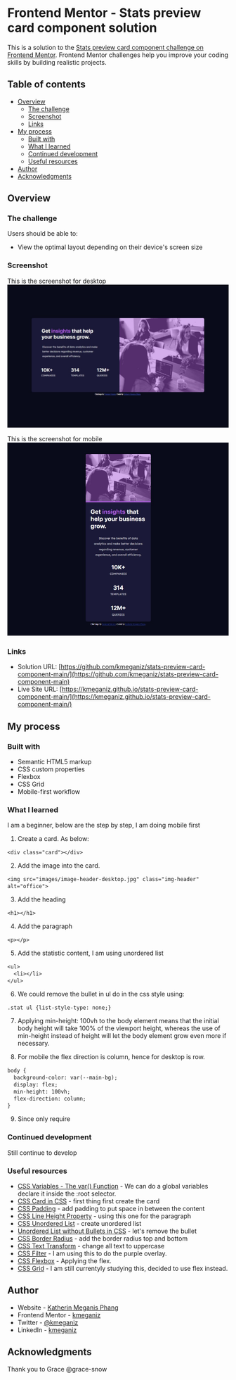 # Frontend Mentor - Stats preview card component solution

This is a solution to the [Stats preview card component challenge on Frontend Mentor](https://www.frontendmentor.io/challenges/stats-preview-card-component-8JqbgoU62). Frontend Mentor challenges help you improve your coding skills by building realistic projects. 

## Table of contents

- [Overview](#overview)
  - [The challenge](#the-challenge)
  - [Screenshot](#screenshot)
  - [Links](#links)
- [My process](#my-process)
  - [Built with](#built-with)
  - [What I learned](#what-i-learned)
  - [Continued development](#continued-development)
  - [Useful resources](#useful-resources)
- [Author](#author)
- [Acknowledgments](#acknowledgments)

## Overview

### The challenge

Users should be able to:

- View the optimal layout depending on their device's screen size

### Screenshot
This is the screenshot for desktop
![This is the screenshot for desktop](https://github.com/kmeganiz/stats-preview-card-component-main/blob/main/stat-preview-card_desktop_screenshot.jpg)

This is the screenshot for mobile
![This is the screenshot for desktop](https://github.com/kmeganiz/stats-preview-card-component-main/blob/main/stat-preview-card_mobile_screenshot.jpg)

### Links

- Solution URL: [https://github.com/kmeganiz/stats-preview-card-component-main/](https://github.com/kmeganiz/stats-preview-card-component-main)
- Live Site URL: [https://kmeganiz.github.io/stats-preview-card-component-main/](https://kmeganiz.github.io/stats-preview-card-component-main/)

## My process

### Built with

- Semantic HTML5 markup
- CSS custom properties
- Flexbox
- CSS Grid
- Mobile-first workflow

### What I learned
I am a beginner, below are the step by step, I am doing mobile first

1. Create a card. As below:
```
<div class="card"></div>
```

2. Add the image into the card.
```
<img src="images/image-header-desktop.jpg" class="img-header"  alt="office">
```

3. Add the heading
```
<h1></h1>
```
4. Add the paragraph
```
<p></p>
```
5. Add the statistic content, I am using unordered list 
```
<ul>
  <li></li>
</ul>
```
6. We could remove the bullet in ul do in the css style using: 
```
.stat ul {list-style-type: none;}
```
7. Applying min-height: 100vh to the body element means that the initial body height will take 100% of the viewport height, whereas the use of min-height instead of height will let the body element grow even more if necessary.

8. For mobile the flex direction is column, hence for desktop is row.
```
body {
  background-color: var(--main-bg);
  display: flex;
  min-height: 100vh;
  flex-direction: column;
}
```
9. Since only require


### Continued development
Still continue to develop


### Useful resources
- [CSS Variables - The var() Function](https://www.w3schools.com/css/css3_variables.asp) - We can do a global variables declare it inside the :root selector. 
- [CSS Card in CSS](https://www.w3schools.com/howto/howto_css_cards.asp) - first thing first create the card
- [CSS Padding](https://www.w3schools.com/css/css_padding.asp) - add padding to put space in between the content
- [CSS Line Height Property](https://www.w3schools.com/cssref/pr_dim_line-height.asp) - using this one for the paragraph
- [CSS Unordered List](https://www.w3schools.com/html/html_lists_unordered.asp) - create unordered list
- [Unordered List without Bullets in CSS](https://www.w3schools.com/html/tryit.asp?filename=tryhtml_lists_unordered_none) - let's remove the bullet
- [CSS Border Radius](https://www.w3schools.com/cssref/css3_pr_border-radius.asp) - add the border radius top and bottom
- [CSS Text Transform](https://www.w3schools.com/cssref/pr_text_text-transform.asp) - change all text to uppercase
- [CSS Filter](https://www.w3schools.com/css/tryit.asp?filename=trycss_ex_images_filters) - I am using this to do the purple overlay.
- [CSS Flexbox](https://www.w3schools.com/css/css3_flexbox.asp) - Applying the flex.
- [CSS Grid](https://www.w3schools.com/css/css_grid.asp) - I am still currentyly studying this, decided to use flex instead.


## Author

- Website - [Katherin Meganis Phang](https://www.kmeganiz.com)
- Frontend Mentor - [kmeganiz](https://www.frontendmentor.io/profile/kmeganiz)
- Twitter - [@kmeganiz](https://www.twitter.com/kmeganiz)
- LinkedIn - [kmeganiz](https://www.linkedin.com/in/kmeganiz/)


## Acknowledgments
Thank you to Grace @grace-snow
